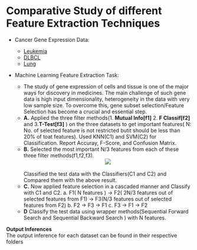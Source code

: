 
# Comparative Study of different Feature Extraction Techniques
* Cancer Gene Expression Data:
	* [Leukemia](https://file.biolab.si/biolab/supp/bi-cancer/projections/info/leukemia.html)
	* [DLBCL](https://file.biolab.si/biolab/supp/bi-cancer/projections/info/DLBCL.html)
	* [Lung](https://file.biolab.si/biolab/supp/bi-cancer/projections/info/lung.html)

* Machine Learning Feature Extraction Task:

	* The study of gene expression of cells and tissue is one of the major ways for discovery in
		medicines. The main challenge of such gene data is high input dimensionality, heterogeneity in
		the data with very low sample size. To overcome this, gene subset selection/Feature Selection
		has become a crucial and essential step.
	* **A.** Applied the three filter methods(1. **Mutual Info[f1]** 2. **F Classif[f2]** and 3.**T-Test[f3]** ) on
		the three datasets to get important features( N: No. of selected feature is not restricted butit should be less than 20% of toat features). Used KNN(C1) and SVM(C2) for
		Classification. Report Accuray, F-Score, and Confusion Matrix.
	* **B.** Selected the most important N/3 features from each of these three filter methods(f1,f2,f3).<br><center><img src="https://render.githubusercontent.com/render/math?math=F =  f_1 \cup f_2 \cup f_3"></center>
		<br>Classified the test data with the Classifiers(C1 and C2) and Compared them with the above
		result.
	* **C.** Now applied feature selection in a cascaded manner and Classify with C1 and C2.
		a. F1( N features ) → F2( 2N/3 features out of selected features from F1) → F3(N/3
				 features out of selected features from F2)
		b. F2 → F3 → F1
		c. F3 → F1 → F2
	* **D** Classify the test data using wrapper methods(Sequential Forward Search and Sequential
			Backward Search ) with N features.

**Output Inferences**<br>
The output inference for each dataset can be found in their respective folders

